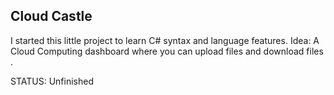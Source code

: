 ## Cloud Castle

I started this little project to learn C# syntax and language features. 
Idea: A Cloud Computing dashboard where you can upload files and download files .

STATUS: Unfinished